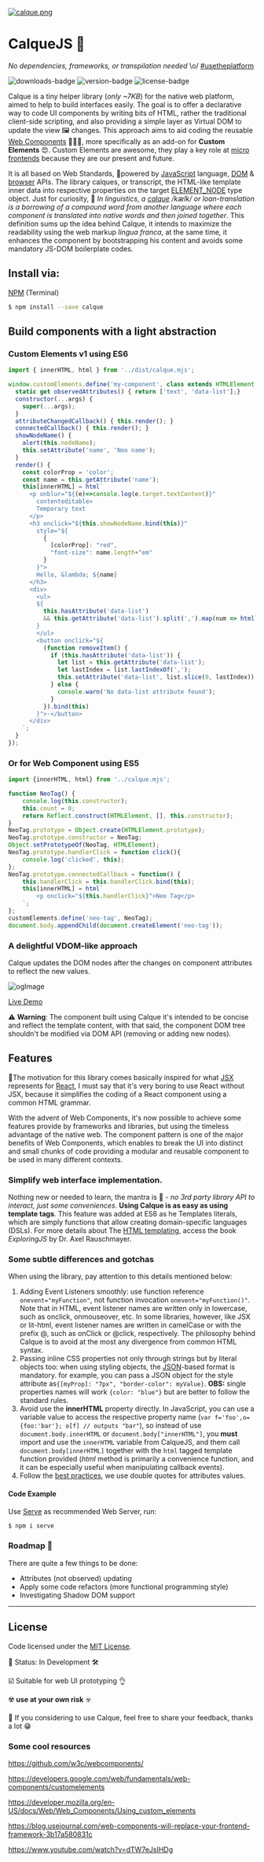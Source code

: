 [![calque.png](https://i.postimg.cc/BbrSv6qm/calque.png)](https://postimg.cc/K35Sqm3T)


# CalqueJS 📑
*No dependencies, frameworks, or transpilation needed* \o/ [#usetheplatform](https://webplatform.github.io/) 

![downloads-badge](https://flat.badgen.net/npm/dt/calque)
![version-badge](https://flat.badgen.net/npm/v/calque)
![license-badge](https://flat.badgen.net/npm/license/calque)


Calque is a tiny helper library (_only ~7KB_) for the native web platform, aimed to help to build interfaces easily. The goal is to offer a declarative way to code UI components by writing bits of HTML, rather the traditional client-side scripting, and also providing a simple layer as Virtual DOM to update the view 🖼️ changes. This approach aims to aid coding the reusable [Web Components](https://www.webcomponents.org/) 🖤💙💛, more specifically as an add-on for **Custom Elements** 😍. Custom Elements are awesome, they play a key role at [micro frontends](https://micro-frontends.org) because they are our present and future.


It is all based on Web Standards, 💪powered by [JavaScript](https://developer.mozilla.org/en-US/docs/Web/JavaScript) language, [DOM](https://developer.mozilla.org/en-US/docs/Web/API/Document_Object_Model) & [browser](https://developer.mozilla.org/en-US/docs/Web/API/Window) APIs. The library calques, or transcript, the HTML-like template inner data into respective properties on the target [ELEMENT_NODE](https://developer.mozilla.org/en-US/docs/Web/API/HTMLElement) type object. Just for curiosity, 🤔 _In linguistics, a [calque](https://en.wikipedia.org/wiki/Calque) /kælk/ or loan-translation is a borrowing of a compound word from another language where each component is translated into native words and then joined together_. This definition sums up the idea behind Calque, it intends to maximize the readability using the web markup _lingua franca_, at the same time, it enhances the component by bootstrapping his content and avoids some mandatory JS-DOM boilerplate codes.



## Install via:

[NPM](https://npmjs.com) (Terminal)
```sh
$ npm install --save calque
```


## Build components with a light abstraction

### Custom Elements v1 using ES6


```javascript
import { innerHTML, html } from '../dist/calque.mjs';

window.customElements.define('my-component', class extends HTMLElement {
  static get observedAttributes() { return ['text', 'data-list'];}
  constructor(...args) {
    super(...args);
  }
  attributeChangedCallback() { this.render(); }
  connectedCallback() { this.render(); }
  showNodeName() {
    alert(this.nodeName);
    this.setAttribute('name', 'Neo name');
  }
  render() {
    const colorProp = 'color';
    const name = this.getAttribute('name');
    this[innerHTML] = html`
      <p onblur="${(e)=>console.log(e.target.textContent)}" 
        contenteditable>
        Temporary text
      </p>
      <h3 onclick="${this.showNodeName.bind(this)}" 
        style="${
          {
            [colorProp]: "red", 
            "font-size": name.length+"em"
          }
        }">
        Hello, &lambda; ${name}
      </h3>
      <div>
        <ul>
        ${
          this.hasAttribute('data-list') 
          && this.getAttribute('data-list').split(',').map(num => html`<li>${num}</li>`)
        }
        </ul>
        <button onclick="${
          (function removeItem() {
            if (this.hasAttribute('data-list')) {
              let list = this.getAttribute('data-list');
              let lastIndex = list.lastIndexOf(',');
              this.setAttribute('data-list', list.slice(0, lastIndex));
            } else {
              console.warn('No data-list attribute found');
            }
          }).bind(this) 
        }">-</button>
      </div>
    `;
  }
});
```


### Or for Web Component using ES5

```js
import {innerHTML, html} from '../calque.mjs';

function NeoTag() {
	console.log(this.constructor);
	this.count = 0;
	return Reflect.construct(HTMLElement, [], this.constructor);
}
NeoTag.prototype = Object.create(HTMLElement.prototype);
NeoTag.prototype.constructor = NeoTag;
Object.setPrototypeOf(NeoTag, HTMLElement);
NeoTag.prototype.handlerClick = function click(){
	console.log('clicked', this);
};
NeoTag.prototype.connectedCallback = function() {
	this.handlerClick = this.handlerClick.bind(this);
	this[innerHTML] = html`
        <p onclick="${this.handlerClick}">Neo Tag</p>
    `;
};
customElements.define('neo-tag', NeoTag);
document.body.appendChild(document.createElement('neo-tag'));
```

### A delightful VDOM-like approach

Calque updates the DOM nodes after the changes on component attributes to reflect the new values.

![ogImage](https://i.postimg.cc/vBHVjpv6/calquejs-video.gif)

[Live Demo](https://next.plnkr.co/edit/XTq7fqxyQawTeQuwdsZi?preview)


⚠️ **Warning**: The component built using Calque it's intended to be concise and reflect the template content, with that said, the component DOM tree shouldn't be modified via DOM API (removing or adding new nodes).


## Features

🔧The motivation for this library comes basically inspired for what [JSX](https://reactjs.org/docs/introducing-jsx.html) represents for [React](https://reactjs.org/), I must say that it's very boring to use React without JSX, because it simplifies the coding of a React component using a common HTML grammar.

With the advent of Web Components, it's now possible to achieve some features provide by frameworks and libraries, but using the timeless advantage of the native web. The component pattern is one of the major benefits of Web Components, which enables to break the UI into distinct and small chunks of code providing a modular and reusable component to be used in many different contexts.


### Simplify web interface implementation.

Nothing new or needed to learn, the mantra is 🙏 - _no 3rd party library API to interact, just some conveniences_. **Using Calque is as easy as using template tags**. This feature was added at ES6 as he Templates literals, which are simply functions that allow creating domain-specific languages (DSLs). For more details about The [HTML templating](http://exploringjs.com/es6/ch_template-literals.html#sec_html-tag-function-implementation), access the book _ExploringJS_ by Dr. Axel Rauschmayer.


### Some subtle differences and gotchas

When using the library, pay attention to this details mentioned below:

1. Adding Event Listeners smoothly: use function reference `onevent="myFunction"`, not function invocation `onevent="myFunction()"`. Note that in HTML, event listener names are written only in lowercase, such as onclick, onmouseover, etc. In some libraries, however, like JSX or lit-html, event listener names are written in camelCase or with the prefix @, such as onClick or @click, respectively. The philosophy behind Calque is to avoid at the most any divergence from common HTML syntax.
2. Passing inline CSS properties not only through strings but by literal objects too: when using styling objects, the [JSON](https://www.json.org/)-based format is mandatory. for example, you can pass a JSON object for the style attribute as`{[myProp]: "7px", "border-color": myValue}`. **OBS:** single properties names will work `{color: "blue"}` but are better to follow the standard rules.
3. Avoid use the **innerHTML** property directly. In JavaScript, you can use a variable value to access the respective property name (`var f='foo',o={foo:'bar'}; o[f] // outputs "bar"`), so instead of use `document.body.innerHTML` or `document.body["innerHTML"]`, you **must** import and use the `innerHTML` variable from CalqueJS, and them call `document.body[innerHTML]` together with the  `html` tagged template function provided (_html_ method is primarily a convenience function, and it can be especially useful when manipulating callback events).
4. Follow the [best practices](https://google.github.io/styleguide/htmlcssguide.html#HTML_Quotation_Marks), we use double quotes for attributes values.


#### Code Example

Use [Serve](https://github.com/zeit/serve) as recommended Web Server, run:

```sh
$ npm i serve
```

### Roadmap 🎯
There are quite a few things to be done:
- Attributes (not observed) updating
- Apply some code refactors (more functional programming style)
- Investigating Shadow DOM support

---

## License

Code licensed under the [MIT License](LICENSE).


🚧 Status: In Development 🛠️

☑️ Suitable for web UI prototyping 👌

☢️ **use at your own risk** ☣️

🏁 If you considering to use Calque, feel free to share your feedback, thanks a lot 😁

### Some cool resources


https://github.com/w3c/webcomponents/

https://developers.google.com/web/fundamentals/web-components/customelements

https://developer.mozilla.org/en-US/docs/Web/Web_Components/Using_custom_elements

https://blog.usejournal.com/web-components-will-replace-your-frontend-framework-3b17a580831c

https://www.youtube.com/watch?v=dTW7eJsIHDg
